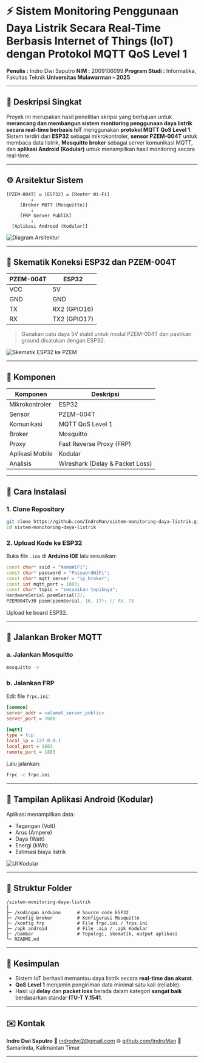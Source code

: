 # ⚡ Sistem Monitoring Penggunaan Daya Listrik Secara Real-Time Berbasis Internet of Things (IoT) dengan Protokol MQTT QoS Level 1

**Penulis :** Indro Dwi Saputro
**NIM :** 2009106099
**Program Studi :** Informatika, Fakultas Teknik
**Universitas Mulawarman – 2025**

---

## 🧠 Deskripsi Singkat

Proyek ini merupakan hasil penelitian skripsi yang bertujuan untuk **merancang dan membangun sistem monitoring penggunaan daya listrik secara real-time berbasis IoT** menggunakan **protokol MQTT QoS Level 1**.
Sistem terdiri dari **ESP32** sebagai mikrokontroler, **sensor PZEM-004T** untuk membaca data listrik, **Mosquitto broker** sebagai server komunikasi MQTT, dan **aplikasi Android (Kodular)** untuk menampilkan hasil monitoring secara real-time.

---

## ⚙️ Arsitektur Sistem

```
[PZEM-004T] ⇄ [ESP32] ⇄ [Router Wi-Fi]
         ↓
     [Broker MQTT (Mosquitto)]
         ↓
     [FRP Server Publik]
         ↓
  [Aplikasi Android (Kodular)]
```

![Diagram Arsitektur](./Gambar/Topologi.png)

---

## 🔌 Skematik Koneksi ESP32 dan PZEM-004T

| PZEM-004T | ESP32        |
| --------- | ------------ |
| VCC       | 5V           |
| GND       | GND          |
| TX        | RX2 (GPIO16) |
| RX        | TX2 (GPIO17) |

> Gunakan catu daya 5V stabil untuk modul PZEM-004T dan pastikan ground disatukan dengan ESP32.

![Skematik ESP32 ke PZEM](./Gambar/Skematik%20Alat.png)

---

## 🧩 Komponen

| Komponen        | Deskripsi                       |
| --------------- | ------------------------------- |
| Mikrokontroler  | ESP32                           |
| Sensor          | PZEM-004T                       |
| Komunikasi      | MQTT QoS Level 1                |
| Broker          | Mosquitto                       |
| Proxy           | Fast Reverse Proxy (FRP)        |
| Aplikasi Mobile | Kodular                         |
| Analisis        | Wireshark (Delay & Packet Loss) |

---

## 🚀 Cara Instalasi

### 1. Clone Repository

```bash
git clone https://github.com/IndroMan/sistem-monitoring-daya-listrik.git
cd sistem-monitoring-daya-listrik
```

### 2. Upload Kode ke ESP32

Buka file `.ino` di **Arduino IDE** lalu sesuaikan:

```cpp
const char* ssid = "NamaWiFi";
const char* password = "PasswordWiFi";
const char* mqtt_server = "ip_broker";
const int mqtt_port = 1883;
const char* topic = "sesuaikan topiknya";
HardwareSerial pzemSerial(2);
PZEM004Tv30 pzem(pzemSerial, 16, 17); // RX, TX
```

Upload ke board ESP32.

---

## 📡 Jalankan Broker MQTT

### a. Jalankan Mosquitto

```bash
mosquitto -v
```

### b. Jalankan FRP

Edit file `frpc.ini`:

```ini
[common]
server_addr = <alamat_server_public>
server_port = 7000

[mqtt]
type = tcp
local_ip = 127.0.0.1
local_port = 1883
remote_port = 1883
```

Lalu jalankan:

```bash
frpc -c frpc.ini
```

---

## 📱 Tampilan Aplikasi Android (Kodular)

Aplikasi menampilkan data:

* Tegangan (Volt)
* Arus (Ampere)
* Daya (Watt)
* Energi (kWh)
* Estimasi biaya listrik

![UI Kodular](./Gambar/Output%20Aplikasi.jpeg)

---

## 📂 Struktur Folder

```
/sistem-monitoring-daya-listrik
│
├─ /kodingan arduino      # Source code ESP32
├─ /konfig broker         # Konfigurasi Mosquitto
├─ /konfig frp            # File frpc.ini / frps.ini
├─ /apk android           # File .aia / .apk Kodular
├─ /Gambar                # Topologi, skematik, output aplikasi
└─ README.md
```

---

## 🧾 Kesimpulan

* Sistem IoT berhasil memantau daya listrik secara **real-time dan akurat**.
* **QoS Level 1** menjamin pengiriman data minimal satu kali (reliable).
* Hasil uji **delay** dan **packet loss** berada dalam kategori **sangat baik** berdasarkan standar **ITU-T Y.1541**.

---

## ✉️ Kontak

**Indro Dwi Saputro**
📧 [indrodwi2@gmail.com](mailto:indrodwi2@gmail.com)
🌐 [github.com/IndroMan](https://github.com/IndroMan)
📍 Samarinda, Kalimantan Timur

---
